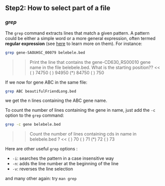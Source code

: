 ## Step2:  How to select part of a file

### *grep*

The `grep` command extracts lines that match a given pattern. 
A pattern could be either a simple word or a more general expression, often termed **regular expression** (see [here](https://librarycarpentry.org/lc-data-intro/01-regular-expressions/) to learn more on them). 
For instance:

```bash
grep gene-SAOUHSC_00079 belebele.bed
```

>> Print the line that contains the gene-CD630_RS00010 gene name in the file belebele.bed. What is the starting position?? <<
( ) 74750
( ) 94950
(*) 84750
( ) 750


If we now for gene ABC in the same file:

```bash
grep ABC beautifulFriendLong.bed
```

we get the n lines containing the ABC gene name.

To count the number of lines containing the gene in name, just add the `-c` option to the `grep` command:

```bash
grep -c gene belebele.bed
```

>> Count the number of lines containing cds in name in belebele.bed ? <<
( ) 70
( ) 71
(*) 72
( ) 73


Here are other useful `grep` options :
- `-i`: searches the pattern in a case insensitive way
- `-n`: adds the line number at the beginning of the line
- `-v`: reverses the line selection

and many other again: try `man grep`


